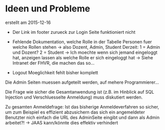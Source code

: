 # Ideen und Probleme
erstellt am 2015-12-16

- Der Link im footer zurueck zur Login Seite funktioniert nicht
- Fehlende Dokumentation, welche Rolle in der Tabelle Personen fuer welche Rollen stehen -> also Dozent, Admin, Student
Derzeit: 
1 = Admin und Dozent?
2 = Student
-> Ich moechte wenn sich jemand eingeloggt hat, anzeigen lassen als welche Rolle er sich eingeloggt hat
-> Siehe Intranet der FHVR, die machen das so...

- Logout Moeglichkeit fehlt bisher komplett

Die Admin Seiten muessen aufgeteilt werden, auf mehere Programmierer...

Die Frage wie sicher die Gesamtanwendung ist (z.B. im Hinblick auf SQL Injection und Verschluesselte Anmeldung) muss diskutiert werden.

Zu gesamten Anmeldefrage:
Ist das bisherige Anmeldeverfahren so sicher, um zum Beispiel es effizient abzusichern das sich ein angemeldeter Benutzter nich einfach die URL des AdminSeite eingibt und dann als Admin arbeitet?! -> JAAS kann/könnte dies effektiv verhindert

 
